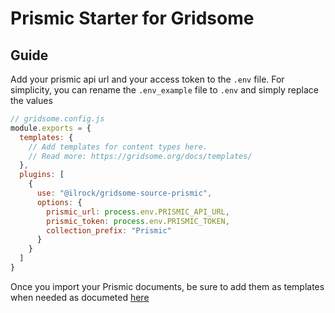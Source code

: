 # Prismic Starter for Gridsome

## Guide

Add your prismic api url and your access token to the `.env` file. For simplicity, you can rename the `.env_example` file to `.env` and simply replace the values

```js
// gridsome.config.js
module.exports = {
  templates: {
    // Add templates for content types here.
    // Read more: https://gridsome.org/docs/templates/
  },
  plugins: [
    {
      use: "@ilrock/gridsome-source-prismic",
      options: {
        prismic_url: process.env.PRISMIC_API_URL,
        prismic_token: process.env.PRISMIC_TOKEN,
        collection_prefix: "Prismic"
      }
    }
  ]
}
```

Once you import your Prismic documents, be sure to add them as templates when needed as documeted [here](https://github.com/ilrock/gridsome-source-prismic)
